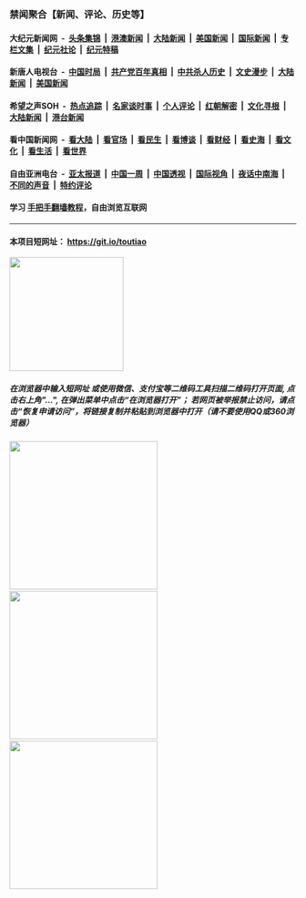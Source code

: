 ### 禁闻聚合【新闻、评论、历史等】

#### 大纪元新闻网 &nbsp;-&nbsp; [头条集锦](indexes/E头条集锦.md?t=02121355) &nbsp;|&nbsp; [港澳新闻](indexes/E港澳新闻.md?t=02121355)  &nbsp;|&nbsp; [大陆新闻](indexes/E大陆新闻.md?t=02121355) &nbsp;|&nbsp; [美国新闻](indexes/E美国新闻.md?t=02121355) &nbsp;|&nbsp; [国际新闻](indexes/E国际新闻.md?t=02121355) &nbsp;|&nbsp; [专栏文集](indexes/E专栏文集.md?t=02121355) &nbsp;|&nbsp; [纪元社论](indexes/E纪元社论.md?t=02121355) &nbsp;|&nbsp; [纪元特稿](indexes/E纪元特稿.md?t=02121355) 

#### 新唐人电视台 &nbsp;-&nbsp; [中国时局](indexes/N中国时局.md?t=02121355) &nbsp;|&nbsp; [共产党百年真相](indexes/N共产党百年真相.md?t=02121355) &nbsp;|&nbsp; [中共杀人历史](indexes/N中共杀人历史.md?t=02121355) &nbsp;|&nbsp; [文史漫步](indexes/N文史漫步.md?t=02121355) &nbsp;|&nbsp; [大陆新闻](indexes/N大陆新闻.md?t=02121355) &nbsp;|&nbsp; [美国新闻](indexes/N美国新闻.md?t=02121355)

#### 希望之声SOH &nbsp;-&nbsp; [热点追踪](indexes/H热点追踪.md?t=02121355) &nbsp;|&nbsp; [名家谈时事](indexes/H名家谈时事.md?t=02121355) &nbsp;|&nbsp; [个人评论](indexes/H个人评论.md?t=02121355)  &nbsp;|&nbsp; [红朝解密](indexes/H红朝解密.md?t=02121355) &nbsp;|&nbsp; [文化寻根](indexes/H文化寻根.md?t=02121355) &nbsp;|&nbsp; [大陆新闻](indexes/H大陆新闻.md?t=02121355) &nbsp;|&nbsp; [港台新闻](indexes/H港台新闻.md?t=02121355)

#### 看中国新闻网 &nbsp;-&nbsp; [看大陆](indexes/S看大陆.md?t=02121355) &nbsp;|&nbsp; [看官场](indexes/S看官场.md?t=02121355) &nbsp;|&nbsp; [看民生](indexes/S看民生.md?t=02121355)  &nbsp;|&nbsp; [看博谈](indexes/S看博谈.md?t=02121355) &nbsp;|&nbsp; [看财经](indexes/S看财经.md?t=02121355) &nbsp;|&nbsp; [看史海](indexes/S看史海.md?t=02121355) &nbsp;|&nbsp; [看文化](indexes/S看文化.md?t=02121355) &nbsp;|&nbsp; [看生活](indexes/S看生活.md?t=02121355) &nbsp;|&nbsp; [看世界](indexes/S看世界.md?t=02121355)

#### 自由亚洲电台 &nbsp;-&nbsp; [亚太报道](indexes/R亚太报道.md?t=02121355) &nbsp;|&nbsp; [中国一周](indexes/R中国一周.md?t=02121355) &nbsp;|&nbsp; [中国透视](indexes/R中国透视.md?t=02121355)  &nbsp;|&nbsp; [国际视角](indexes/R国际视角.md?t=02121355) &nbsp;|&nbsp; [夜话中南海](indexes/R夜话中南海.md?t=02121355) &nbsp;|&nbsp; [不同的声音](indexes/R不同的声音.md?t=02121355) &nbsp;|&nbsp; [特约评论](indexes/R特约评论.md?t=02121355)

#### 学习 [手把手翻墙教程](https://github.com/gfw-breaker/guides/wiki)，自由浏览互联网

----

#### 本项目短网址： https://git.io/toutiao
<img src="https://raw.githubusercontent.com/gfw-breaker/banned-news/master/scripts/img/qr.png" width="200px"/>  

##### 在浏览器中输入短网址 或使用微信、支付宝等二维码工具扫描二维码打开页面, 点击右上角"...", 在弹出菜单中点击“在浏览器打开”； 若网页被举报禁止访问，请点击“恢复申请访问”，将链接复制并粘贴到浏览器中打开（请不要使用QQ或360浏览器）

<img src="https://raw.githubusercontent.com/gfw-breaker/banned-news/master/scripts/img/1.png" width="260px"/> &nbsp; <img src="https://raw.githubusercontent.com/gfw-breaker/banned-news/master/scripts/img/2.png" width="260px"/> &nbsp; <img src="https://raw.githubusercontent.com/gfw-breaker/banned-news/master/scripts/img/3.png" width="260px"/>
